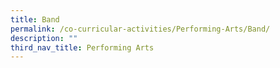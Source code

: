 ```yaml
---
title: Band
permalink: /co-curricular-activities/Performing-Arts/Band/
description: ""
third_nav_title: Performing Arts
---
```


